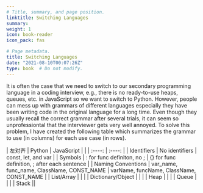 ```yaml
---
# Title, summary, and page position.
linktitle: Switching Languages
summary: 
weight: 1
icon: book-reader
icon_pack: fas

# Page metadata.
title: Switching Languages
date: "2021-08-10T00:07:26Z"
type: book  # Do not modify.
---
```


It is often the case that we need to switch to our secondary programming language in a coding interview, e.g., there is no ready-to-use heaps, queues, etc. in JavaScript so we want to switch to Python. However, people can mess up with grammars of different languages especially they have been writing code in the original language for a long time. Even though they usually recall the correct grammar after several trials, it can seem so unprofessiontal that the interviewer gets very well annoyed. To solve this problem, I have created the following table which summarizes the grammar to use (in columns) for each use case (in rows). 

| 左对齐 | Python | JavaScript |
| | :----: | :----: |
| Identifiers | No identifiers | const, let, and var |
| Symbols | : for func definiton, no ; | {} for func definition, ; after each sentence |
| Naming Conventions | var_name, func_name, ClassName, CONST_NAME | varName, funcName, ClassName, CONST_NAME |
| List/Array |  | |
| Dictionary/Object |  | |
| Heap | | |
| Queue | | |
| Stack || 

